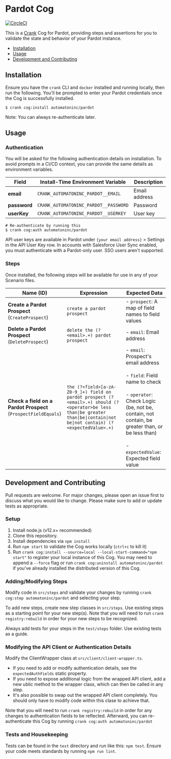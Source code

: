 # Pardot Cog

[![CircleCI](https://circleci.com/gh/run-crank/cog-pardot/tree/master.svg?style=svg)](https://circleci.com/gh/run-crank/cog-pardot/tree/master)

This is a [Crank][what-is-crank] Cog for Pardot, providing
steps and assertions for you to validate the state and behavior of your
Pardot instance.

* [Installation](#installation)
* [Usage](#usage)
* [Development and Contributing](#development-and-contributing)

## Installation

Ensure you have the `crank` CLI and `docker` installed and running locally,
then run the following.  You'll be prompted to enter your Pardot
credentials once the Cog is successfully installed.

```shell-session
$ crank cog:install automatoninc/pardot
```

Note: You can always re-authenticate later.

## Usage

### Authentication
<!-- run `crank cog:readme automatoninc/pardot` to update -->
<!-- authenticationDetails -->
You will be asked for the following authentication details on installation. To avoid prompts in a CI/CD context, you can provide the same details as environment variables.

| Field | Install-Time Environment Variable | Description |
| --- | --- | --- |
| **email** | `CRANK_AUTOMATONINC_PARDOT__EMAIL` | Email address |
| **password** | `CRANK_AUTOMATONINC_PARDOT__PASSWORD` | Password |
| **userKey** | `CRANK_AUTOMATONINC_PARDOT__USERKEY` | User key |

```shell-session
# Re-authenticate by running this
$ crank cog:auth automatoninc/pardot
```
<!-- authenticationDetailsEnd -->

API user keys are available in Pardot under `{your email address}` > Settings
in the API User Key row. In accounts with Salesforce User Sync enabled,
you must authenticate with a Pardot-only user. SSO users aren't supported.

### Steps
Once installed, the following steps will be available for use in any of your
Scenario files.

<!-- run `crank cog:readme automatoninc/pardot` to update -->
<!-- stepDetails -->
| Name (ID) | Expression | Expected Data |
| --- | --- | --- |
| **Create a Pardot Prospect**<br>(`CreateProspect`) | `create a pardot prospect` | - `prospect`: A map of field names to field values |
| **Delete a Pardot Prospect**<br>(`DeleteProspect`) | `delete the (?<email>.+) pardot prospect` | - `email`: Email address |
| **Check a field on a Pardot Prospect**<br>(`ProspectFieldEquals`) | `the (?<field>[a-zA-Z0-9_]+) field on pardot prospect (?<email>.+) should (?<operator>be less than\|be greater than\|be\|contain\|not be\|not contain) (?<expectedValue>.+)` | - `email`: Prospect's email address <br><br>- `field`: Field name to check <br><br>- `operator`: Check Logic (be, not be, contain, not contain, be greater than, or be less than) <br><br>- `expectedValue`: Expected field value |
<!-- stepDetailsEnd -->

## Development and Contributing
Pull requests are welcome. For major changes, please open an issue first to
discuss what you would like to change. Please make sure to add or update tests
as appropriate.

### Setup

1. Install node.js (v12.x+ recommended)
2. Clone this repository.
3. Install dependencies via `npm install`
4. Run `npm start` to validate the Cog works locally (`ctrl+c` to kill it)
5. Run `crank cog:install --source=local --local-start-command="npm start"` to
   register your local instance of this Cog. You may need to append a `--force`
   flag or run `crank cog:uninstall automatoninc/pardot` if you've already
   installed the distributed version of this Cog.

### Adding/Modifying Steps
Modify code in `src/steps` and validate your changes by running
`crank cog:step automatoninc/pardot` and selecting your step.

To add new steps, create new step classes in `src/steps`. Use existing steps as
a starting point for your new step(s). Note that you will need to run
`crank registry:rebuild` in order for your new steps to be recognized.

Always add tests for your steps in the `test/steps` folder. Use existing tests
as a guide.

### Modifying the API Client or Authentication Details
Modify the ClientWrapper class at `src/client/client-wrapper.ts`.

- If you need to add or modify authentication details, see the
  `expectedAuthFields` static property.
- If you need to expose additional logic from the wrapped API client, add a new
  ublic method to the wrapper class, which can then be called in any step.
- It's also possible to swap out the wrapped API client completely. You should
  only have to modify code within this clase to achieve that.

Note that you will need to run `crank registry:rebuild` in order for any
changes to authentication fields to be reflected. Afterward, you can
re-authenticate this Cog by running `crank cog:auth automatoninc/pardot`

### Tests and Housekeeping
Tests can be found in the `test` directory and run like this: `npm test`.
Ensure your code meets standards by running `npm run lint`.

[what-is-crank]: https://crank.run?utm_medium=readme&utm_source=automatoninc%2Fpardot
